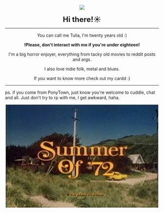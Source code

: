<p align="center">
  <img src="https://i.imgur.com/oCi9uJa.gif" width="500"><br>
</p>

<p align="center"><strong style="font-size: 24px;">Hi there!☀️</strong></p>

<hr>

<div align="center">
  <p>You can call me Tulia, I'm twenty years old :)</p>
  <p><strong>!Please, don't interact with me if you're under eighteen!</strong></p>
  <p>I'm a big horror enjoyer, everything from tacky old movies to reddit posts and args.</p>
  <p>I also love indie folk, metal and blues.</p>
  <p>If you want to know more check out my cardd :)</p>
</div>

<hr>  

<p>ps. if you come from PonyTown, just know you're welcome to cuddle, chat and all. Just don't try to rp with me, I get awkward, haha.</p>

<p align="center">
  <img src="https://raw.githubusercontent.com/F1umen/F1umen/main/d4a4fa1ffeb1d9d2d4087102a9a9e33b.jpg" width="500"><br>
</p>
